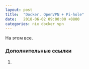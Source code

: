 ```yaml
---
layout: post
title:  "Docker. OpenVPN + Pi-hole"
date:   2018-06-02 09:00:00 +0800
categories: nix docker vpn
---
```




На этом все.

### Дополнительные ссылки
1. 
